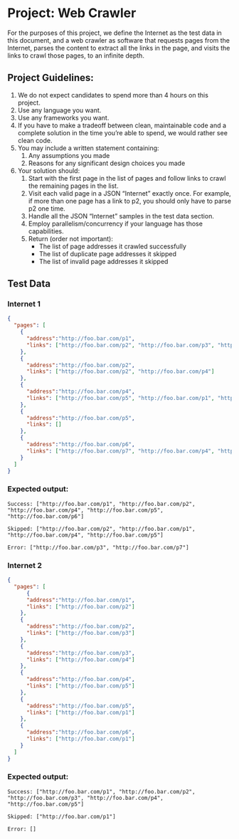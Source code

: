 # Project: Web Crawler

For the purposes of this project, we define the Internet as the test data in this document, and a web crawler as software that requests pages from the Internet, parses the content to extract all the links in the page, and visits the links to crawl those pages, to an infinite depth.
## Project Guidelines:

1. We do not expect candidates to spend more than 4 hours on this project.
2. Use any language you want.
3. Use any frameworks you want.
4. If you have to make a tradeoff between clean, maintainable code and a complete solution in the time you’re able to spend, we would rather see clean code.
5. You may include a written statement containing:
    1. Any assumptions you made
    2. Reasons for any significant design choices you made
6. Your solution should:
    1. Start with the first page in the list of pages and follow links to crawl the remaining pages in the list.
    2. Visit each valid page in a JSON “Internet” exactly once. For example, if more than one page has a link to p2, you should only have to parse p2 one time.
    3. Handle all the JSON “Internet” samples in the test data section.
    4. Employ parallelism/concurrency if your language has those capabilities.
    5. Return (order not important):
        * The list of page addresses it crawled successfully
        * The list of duplicate page addresses it skipped
        * The list of invalid page addresses it skipped

## Test Data
### Internet 1

```json
{
  "pages": [
    {
      "address":"http://foo.bar.com/p1",
      "links": ["http://foo.bar.com/p2", "http://foo.bar.com/p3", "http://foo.bar.com/p4"]
    },
    {
      "address":"http://foo.bar.com/p2",
      "links": ["http://foo.bar.com/p2", "http://foo.bar.com/p4"]
    },
    {
      "address":"http://foo.bar.com/p4",
      "links": ["http://foo.bar.com/p5", "http://foo.bar.com/p1", "http://foo.bar.com/p6"]
    },
    {
      "address":"http://foo.bar.com/p5",
      "links": []
    },
    {
      "address":"http://foo.bar.com/p6",
      "links": ["http://foo.bar.com/p7", "http://foo.bar.com/p4", "http://foo.bar.com/p5"]
    }
  ]
}
```

### Expected output:

```
Success: ["http://foo.bar.com/p1", "http://foo.bar.com/p2", "http://foo.bar.com/p4", "http://foo.bar.com/p5", "http://foo.bar.com/p6"]

Skipped: ["http://foo.bar.com/p2", "http://foo.bar.com/p1", "http://foo.bar.com/p4", "http://foo.bar.com/p5"]

Error: ["http://foo.bar.com/p3", "http://foo.bar.com/p7"]
```

### Internet 2

```json
{
  "pages": [
      {
      "address":"http://foo.bar.com/p1",
      "links": ["http://foo.bar.com/p2"]
    },
    {
      "address":"http://foo.bar.com/p2",
      "links": ["http://foo.bar.com/p3"]
    },
    {
      "address":"http://foo.bar.com/p3",
      "links": ["http://foo.bar.com/p4"]
    },
    {
      "address":"http://foo.bar.com/p4",
      "links": ["http://foo.bar.com/p5"]
    },
    {
      "address":"http://foo.bar.com/p5",
      "links": ["http://foo.bar.com/p1"]
    },
    {
      "address":"http://foo.bar.com/p6",
      "links": ["http://foo.bar.com/p1"]
    }
  ]
}
```

### Expected output:

```
Success: ["http://foo.bar.com/p1", "http://foo.bar.com/p2", "http://foo.bar.com/p3", "http://foo.bar.com/p4", "http://foo.bar.com/p5"]

Skipped: ["http://foo.bar.com/p1"]

Error: []
```
